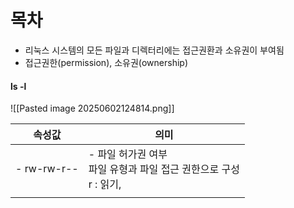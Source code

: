 # 목차


- 리눅스 시스템의 모든 파일과 디렉터리에는 접근권환과 소유권이 부여됨
- 접근권한(permission), 소유권(ownership)
#### ls -l
![[Pasted image 20250602124814.png]]


| **속성값**     | **의미**                                          |
| ----------- | ----------------------------------------------- |
| - rw-rw-r-- | - 파일 허가권 여부<br>파일 유형과 파일 접근 권한으로 구성<br>r : 읽기,  |
|             |                                                 |
